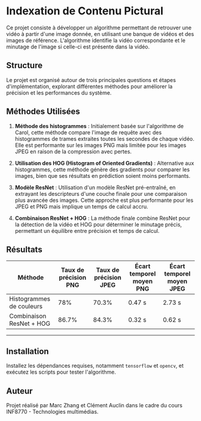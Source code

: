 
# Indexation de Contenu Pictural

Ce projet consiste à développer un algorithme permettant de retrouver une vidéo à partir d'une image donnée, en utilisant une banque de vidéos et des images de référence. L'algorithme identifie la vidéo correspondante et le minutage de l'image si celle-ci est présente dans la vidéo.

## Structure

Le projet est organisé autour de trois principales questions et étapes d'implémentation, explorant différentes méthodes pour améliorer la précision et les performances du système.

## Méthodes Utilisées

1. **Méthode des histogrammes** : Initialement basée sur l'algorithme de Carol, cette méthode compare l'image de requête avec des histogrammes de trames extraites toutes les secondes de chaque vidéo. Elle est performante sur les images PNG mais limitée pour les images JPEG en raison de la compression avec pertes.

2. **Utilisation des HOG (Histogram of Oriented Gradients)** : Alternative aux histogrammes, cette méthode génère des gradients pour comparer les images, bien que ses résultats en prédiction soient moins performants.

3. **Modèle ResNet** : Utilisation d'un modèle ResNet pré-entraîné, en extrayant les descripteurs d'une couche finale pour une comparaison plus avancée des images. Cette approche est plus performante pour les JPEG et PNG mais implique un temps de calcul accru.

4. **Combinaison ResNet + HOG** : La méthode finale combine ResNet pour la détection de la vidéo et HOG pour déterminer le minutage précis, permettant un équilibre entre précision et temps de calcul.

## Résultats

| Méthode                    | Taux de précision PNG | Taux de précision JPEG | Écart temporel moyen PNG | Écart temporel moyen JPEG |
|----------------------------|-----------------------|------------------------|--------------------------|---------------------------|
| Histogrammes de couleurs   | 78%                  | 70.3%                 | 0.47 s                   | 2.73 s                    |
| Combinaison ResNet + HOG   | 86.7%                | 84.3%                 | 0.32 s                   | 0.62 s                    |

---

## Installation

Installez les dépendances requises, notamment `tensorflow` et `opencv`, et exécutez les scripts pour tester l'algorithme.

## Auteur

Projet réalisé par Marc Zhang et Clément Auclin dans le cadre du cours INF8770 - Technologies multimédias.
